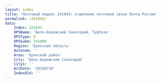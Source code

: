 ```yaml
---
layout: index
title: 'Почтовый индекс 241043: отделение почтовой связи Почты России'
permalink: /241043/
data:
    Index: 241043
    OPSName: 'Бело-Бережский Санаторий, Турбаза'
    OPSType: О
    OPSSubm: 241000
    Region: 'Брянская область'
    Autonom: ''
    Area: 'Брянский район'
    City: 'Бело-Бережский Санаторий'
    City1: ''
    ActDate: '20100730'
    IndexOld: ''
---
```

